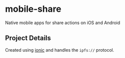# mobile-share

Native mobile apps for share actions on iOS and Android

## Project Details

Created using [ionic](https://ionicframework.com/docs/cli/commands/start) and handles the `ipfs://` protocol.